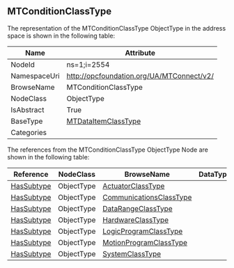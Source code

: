 <!-- objecttype -->
## MTConditionClassType
  
<!-- end of text -->
The representation of the MTConditionClassType ObjectType in the address space is shown in the following table:  

|Name|Attribute|
|---|---|
|NodeId|ns=1;i=2554|
|NamespaceUri|http://opcfoundation.org/UA/MTConnect/v2/|
|BrowseName|MTConditionClassType|
|NodeClass|ObjectType|
|IsAbstract|True|
|BaseType|[MTDataItemClassType](../../ObjectTypes/MTDataItemClassType/readme.md)|
|Categories||

The references from the MTConditionClassType ObjectType Node are shown in the following table:  

|Reference|NodeClass|BrowseName|DataType|TypeDefinition|ModellingRule|
|---|---|---|---|---|---|
|[HasSubtype](../../../Core/ReferenceTypes/HasSubtype/readme.md)|ObjectType|[ActuatorClassType](#ActuatorClassType)||||
|[HasSubtype](../../../Core/ReferenceTypes/HasSubtype/readme.md)|ObjectType|[CommunicationsClassType](#CommunicationsClassType)||||
|[HasSubtype](../../../Core/ReferenceTypes/HasSubtype/readme.md)|ObjectType|[DataRangeClassType](#DataRangeClassType)||||
|[HasSubtype](../../../Core/ReferenceTypes/HasSubtype/readme.md)|ObjectType|[HardwareClassType](#HardwareClassType)||||
|[HasSubtype](../../../Core/ReferenceTypes/HasSubtype/readme.md)|ObjectType|[LogicProgramClassType](#LogicProgramClassType)||||
|[HasSubtype](../../../Core/ReferenceTypes/HasSubtype/readme.md)|ObjectType|[MotionProgramClassType](#MotionProgramClassType)||||
|[HasSubtype](../../../Core/ReferenceTypes/HasSubtype/readme.md)|ObjectType|[SystemClassType](#SystemClassType)||||


